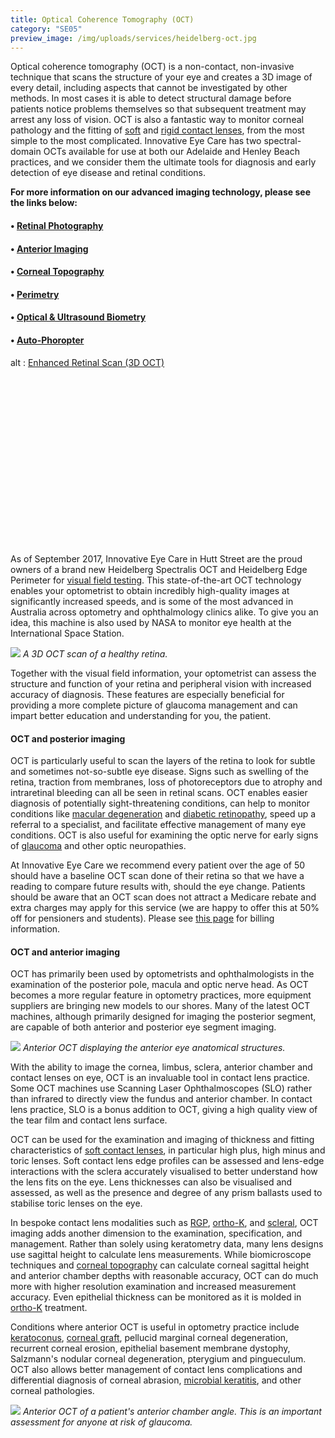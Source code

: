 ```yaml
---
title: Optical Coherence Tomography (OCT)
category: "SE05"
preview_image: /img/uploads/services/heidelberg-oct.jpg
---
```

<div class="employee-heading">
<p><p>Optical coherence tomography (OCT) is a non-contact, non-invasive technique that scans the structure of your eye and creates a 3D image of every detail, including aspects that cannot be investigated by other methods. In most cases it is able to detect structural damage before patients notice problems themselves so that subsequent treatment may arrest any loss of vision. OCT is also a fantastic way to monitor corneal pathology and the fitting of <a href="/what-we-do/soft-contact-lenses">soft</a> and <a href="/what-we-do/gas-permeable-contact-lenses">rigid contact lenses</a>, from the most simple to the most complicated. Innovative Eye Care has two spectral-domain OCTs available for use at both our Adelaide and Henley Beach practices, and we consider them the ultimate tools for diagnosis and early detection of eye disease and retinal conditions. </p>
<p><b>For more information on our advanced imaging technology, please see the links below:</b></p>
<h4>• <a href="/what-we-do/retinal-photography">Retinal Photography</a></h4>
<h4>• <a href="/what-we-do/anterior-imaging">Anterior Imaging</a></h4>
<h4>• <a href="/what-we-do/corneal-topography">Corneal Topography</a></h4>
<h4>• <a href="/what-we-do/visual-field-testing">Perimetry</a></h4>
<h4>• <a href="/what-we-do/optical-biometry">Optical &amp; Ultrasound Biometry</a></h4>
<h4>• <a href="/what-we-do/auto-phoropter">Auto-Phoropter</a></h4></p>
</div>

<div class="myWrapper" style="position: relative; padding-bottom: 56.25%; height: 0;"><!--\[if IE]><iframe frameborder="0" type="text/html" src="https://2689-2347.captiv8online.com/animations/embed/one/d-t-l-o-t?player_width=100%&player_height=100%&site_company_language=34&autostart=false" width="100%" height="100%" style="position:absolute;top:0;left:0;width:100%;height:100%;"></iframe><!\[endif]--><!--\[if !IE]> <--><object data="https://2689-2347.captiv8online.com/animations/embed/one/d-t-l-o-t?player_width=100%&player_height=100%&site_company_language=34&autostart=false" type="text/html" width="100%" height="100%" style="position:absolute;top:0;left:0;width:100%;height:100%;">  alt : <a href="https://2689-2347.captiv8online.com/animations/embed/one/d-t-l-o-t?player_width=100%&player_height=100%&site_company_language=34&autostart=false">Enhanced Retinal Scan (3D OCT)</a></object><!--> <!\[endif]--></div>

<br>

As of September 2017, Innovative Eye Care in Hutt Street are the proud owners of a brand new Heidelberg Spectralis OCT and Heidelberg Edge Perimeter for [visual field testing](/what-we-do/visual-field-testing). This state-of-the-art OCT technology enables your optometrist to obtain incredibly high-quality images at significantly increased speeds, and is some of the most advanced in Australia across optometry and ophthalmology clinics alike. To give you an idea, this machine is also used by NASA to monitor eye health at the International Space Station.

![](/img/uploads/patient-healthy-retina-1.jpg)
_A 3D OCT scan of a healthy retina._

Together with the visual field information, your optometrist can assess the structure and function of your retina and peripheral vision with increased accuracy of diagnosis. These features are especially beneficial for providing a more complete picture of glaucoma management and can impart better education and understanding for you, the patient.

#### OCT and posterior imaging

OCT is particularly useful to scan the layers of the retina to look for subtle and sometimes not-so-subtle eye disease. Signs such as swelling of the retina, traction from membranes, loss of photoreceptors due to atrophy and intraretinal bleeding can all be seen in retinal scans. OCT enables easier diagnosis of potentially sight-threatening conditions, can help to monitor conditions like [macular degeneration](/what-we-do/macular-degeneration) and [diabetic retinopathy](/what-we-do/diabetes-and-the-eye), speed up a referral to a specialist, and facilitate effective management of many eye conditions. OCT is also useful for examining the optic nerve for early signs of [glaucoma](/what-we-do/glaucoma) and other optic neuropathies.

At Innovative Eye Care we recommend every patient over the age of 50 should have a baseline OCT scan done of their retina so that we have a reading to compare future results with, should the eye change. Patients should be aware that an OCT scan does not attract a Medicare rebate and extra charges may apply for this service (we are happy to offer this at 50% off for pensioners and students). Please see [this page](/what-we-do/eye-exams) for billing information.

#### OCT and anterior imaging

OCT has primarily been used by optometrists and ophthalmologists in the examination of the posterior pole, macula and optic nerve head. As OCT becomes a more regular feature in optometry practices, more equipment suppliers are bringing new models to our shores. Many of the latest OCT machines, although primarily designed for imaging the posterior segment, are capable of both anterior and posterior eye segment imaging.

![](/img/uploads/anterior-oct-adelaide.jpg)
_Anterior OCT displaying the anterior eye anatomical structures._

With the ability to image the cornea, limbus, sclera, anterior chamber and contact lenses on eye, OCT is an invaluable tool in contact lens practice. Some OCT machines use Scanning Laser Ophthalmoscopes (SLO) rather than infrared to directly view the fundus and anterior chamber. In contact lens practice, SLO is a bonus addition to OCT, giving a high quality view of the tear film and contact lens surface.

OCT can be used for the examination and imaging of thickness and fitting characteristics of [soft contact lenses](/what-we-do/soft-contact-lenses), in particular high plus, high minus and toric lenses. Soft contact lens edge profiles can be assessed and lens-edge interactions with the sclera accurately visualised to better understand how the lens fits on the eye. Lens thicknesses can also be visualised and assessed, as well as the presence and degree of any prism ballasts used to stabilise toric lenses on the eye. 

In bespoke contact lens modalities such as [RGP](/what-we-do/gas-permeable-contact-lenses), [ortho-K](/what-we-do/orthokeratology-corneal-reshaping), and [scleral](/what-we-do/scleral-contact-lenses), OCT imaging adds another dimension to the examination, specification, and management. Rather than solely using keratometry data, many lens designs use sagittal height to calculate lens measurements. While biomicroscope techniques and [corneal topography](/what-we-do/corneal-topography) can calculate corneal sagittal height and anterior chamber depths with reasonable accuracy, OCT can do much more with higher resolution examination and increased measurement accuracy. Even epithelial thickness can be monitored as it is molded in [ortho-K](/what-we-do/orthokeratology-corneal-reshaping) treatment.

Conditions where anterior OCT is useful in optometry practice include [keratoconus](/what-we-do/keratoconus), [corneal graft](/what-we-do/corneal-grafts), pellucid marginal corneal degeneration, recurrent corneal erosion, epithelial basement membrane dystophy, Salzmann's nodular corneal degeneration, pterygium and pingueculum. OCT also allows better management of contact lens complications and differential diagnosis of corneal abrasion, [microbial keratitis](/what-we-do/keratitis), and other corneal pathologies.

![](/img/uploads/anterior-oct-adelaide-angle.jpg)
_Anterior OCT of a patient's anterior chamber angle. This is an important assessment for anyone at risk of glaucoma._
